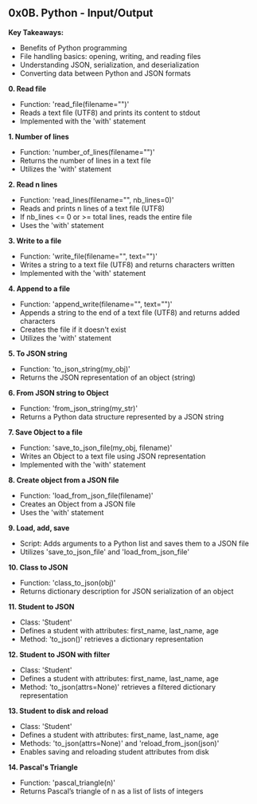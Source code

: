 ## 0x0B. Python - Input/Output

**Key Takeaways:**

- Benefits of Python programming
- File handling basics: opening, writing, and reading files
- Understanding JSON, serialization, and deserialization
- Converting data between Python and JSON formats

**0. Read file**

- Function: 'read_file(filename="")'
- Reads a text file (UTF8) and prints its content to stdout
- Implemented with the 'with' statement

**1. Number of lines**

- Function: 'number_of_lines(filename="")'
- Returns the number of lines in a text file
- Utilizes the 'with' statement

**2. Read n lines**

- Function: 'read_lines(filename="", nb_lines=0)'
- Reads and prints n lines of a text file (UTF8)
- If nb_lines <= 0 or >= total lines, reads the entire file
- Uses the 'with' statement

**3. Write to a file**

- Function: 'write_file(filename="", text="")'
- Writes a string to a text file (UTF8) and returns characters written
- Implemented with the 'with' statement

**4. Append to a file**

- Function: 'append_write(filename="", text="")'
- Appends a string to the end of a text file (UTF8) and returns added characters
- Creates the file if it doesn't exist
- Utilizes the 'with' statement

**5. To JSON string**

- Function: 'to_json_string(my_obj)'
- Returns the JSON representation of an object (string)

**6. From JSON string to Object**

- Function: 'from_json_string(my_str)'
- Returns a Python data structure represented by a JSON string

**7. Save Object to a file**

- Function: 'save_to_json_file(my_obj, filename)'
- Writes an Object to a text file using JSON representation
- Implemented with the 'with' statement

**8. Create object from a JSON file**

- Function: 'load_from_json_file(filename)'
- Creates an Object from a JSON file
- Uses the 'with' statement

**9. Load, add, save**

- Script: Adds arguments to a Python list and saves them to a JSON file
- Utilizes 'save_to_json_file' and 'load_from_json_file'

**10. Class to JSON**

- Function: 'class_to_json(obj)'
- Returns dictionary description for JSON serialization of an object

**11. Student to JSON**

- Class: 'Student'
- Defines a student with attributes: first_name, last_name, age
- Method: 'to_json()' retrieves a dictionary representation

**12. Student to JSON with filter**

- Class: 'Student'
- Defines a student with attributes: first_name, last_name, age
- Method: 'to_json(attrs=None)' retrieves a filtered dictionary representation

**13. Student to disk and reload**

- Class: 'Student'
- Defines a student with attributes: first_name, last_name, age
- Methods: 'to_json(attrs=None)' and 'reload_from_json(json)'
- Enables saving and reloading student attributes from disk

**14. Pascal's Triangle**

- Function: 'pascal_triangle(n)'
- Returns Pascal’s triangle of n as a list of lists of integers